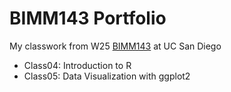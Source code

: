 # BIMM143 Portfolio
My classwork from W25 [BIMM143](https://bioboot.github.io/bimm143_W25/) at UC San Diego

- Class04: Introduction to R
- Class05: Data Visualization with ggplot2
